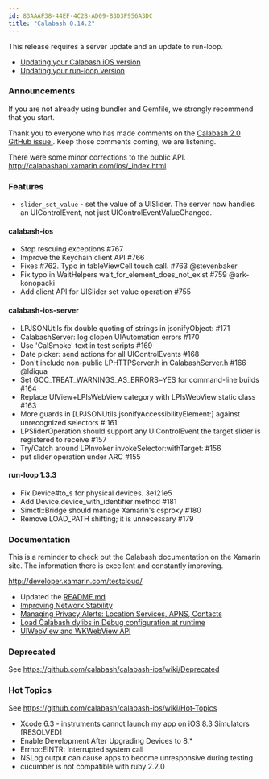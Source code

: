 ```yaml
---
id: 83AAAF38-44EF-4C2B-AD09-B3D3F956A3DC
title: "Calabash 0.14.2"
---
```


This release requires a server update and an update to run-loop.

* [Updating your Calabash iOS version](https://github.com/calabash/calabash-ios/wiki/B1-Updating-your-Calabash-iOS-version)
* [Updating your run-loop version](https://github.com/calabash/calabash-ios/wiki/B2-Updating-your-run-loop-version)

### Announcements

If you are not already using bundler and Gemfile, we strongly recommend that you start.

Thank you to everyone who has made comments on the [Calabash 2.0 GitHub issue.](https://github.com/calabash/calabash/issues/55).  Keep those comments coming, we are listening.

There were some minor corrections to the public API.  http://calabashapi.xamarin.com/ios/_index.html

### Features

* `slider_set_value` - set the value of a UISlider.  The server now
  handles an UIControlEvent, not just UIControlEventValueChanged.

#### calabash-ios

* Stop rescuing exceptions #767
* Improve the Keychain client API #766
* Fixes #762. Typo in tableViewCell touch call. #763 @stevenbaker
* Fix typo in WaitHelpers wait\_for\_element\_does\_not\_exist #759 @ark-konopacki
* Add client API for UISlider set value operation #755

#### calabash-ios-server

* LPJSONUtils fix double quoting of strings in jsonifyObject: #171
* CalabashServer: log dlopen UIAutomation errors #170
* Use 'CalSmoke' text in test scripts #169
* Date picker: send actions for all UIControlEvents #168
* Don't include non-public LPHTTPServer.h in CalabashServer.h #166 @ldiqua
* Set GCC\_TREAT\_WARNINGS\_AS\_ERRORS=YES for command-line builds #164
* Replace UIView+LPIsWebView category with LPIsWebView static class #163
* More guards in [LPJSONUtils jsonifyAccessibilityElement:] against unrecognized selectors # 161
* LPSliderOperation should support any UIControlEvent the target slider is registered to receive #157
* Try/Catch around LPInvoker invokeSelector:withTarget: #156
* put slider operation under ARC #155

#### run-loop 1.3.3

* Fix Device#to_s for physical devices. 3e121e5
* Add Device.device\_with\_identifier method #181
* Simctl::Bridge should manage Xamarin's csproxy #180
* Remove LOAD\_PATH shifting; it is unnecessary #179

### Documentation

This is a reminder to check out the Calabash documentation on the Xamarin site.  The information there is excellent and constantly improving.

http://developer.xamarin.com/testcloud/

* Updated the [README.md](../README.md)
* [Improving Network Stability](https://github.com/calabash/calabash-ios/wiki/Improving-Network-Stability)
* [Managing Privacy Alerts: Location Services, APNS, Contacts](https://github.com/calabash/calabash-ios/wiki/Managing-Privacy-Alerts%3A--Location-Services%2C-APNS%2C-Contacts)
* [Load Calabash dylibs in Debug configuration at runtime](https://github.com/calabash/ios-smoke-test-app/pull/17)
* [UIWebView and WKWebView API](https://github.com/calabash/calabash-ios/wiki/06-WebView-Support)

### Deprecated

See https://github.com/calabash/calabash-ios/wiki/Deprecated

### Hot Topics

See https://github.com/calabash/calabash-ios/wiki/Hot-Topics

* Xcode 6.3 - instruments cannot launch my app on iOS 8.3 Simulators [RESOLVED]
* Enable Development After Upgrading Devices to 8.\*
* Errno::EINTR: Interrupted system call
* NSLog output can cause apps to become unresponsive during testing
* cucumber is not compatible with ruby 2.2.0


